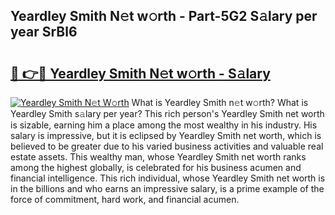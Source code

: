 ## Yeardley Smith N𝚎t w𝚘rth - Part-5G2 S𝚊lary per year SrBl6

# <h2><a href="http://gc1jyg.nevu.top/?p=Yeardley+Smith">🔗 👉🔴 Yeardley Smith N𝚎t w𝚘rth - S𝚊lary</a></h2>

[![Yeardley Smith N𝚎t W𝚘rth](https://i.imgur.com/Oavwk0R.jpeg)](http://gc1jyg.nevu.top/?p=Yeardley+Smith)
What is Yeardley Smith n𝚎t w𝚘rth? What is Yeardley Smith s𝚊lary per year?
This rich person's Yeardley Smith net worth is sizable, earning him a place among the most wealthy in his industry. His salary is impressive, but it is eclipsed by Yeardley Smith net worth, which is believed to be greater due to his varied business activities and valuable real estate assets. This wealthy man, whose Yeardley Smith net worth ranks among the highest globally, is celebrated for his business acumen and financial intelligence. This rich individual, whose Yeardley Smith net worth is in the billions and who earns an impressive salary, is a prime example of the force of commitment, hard work, and financial acumen.
